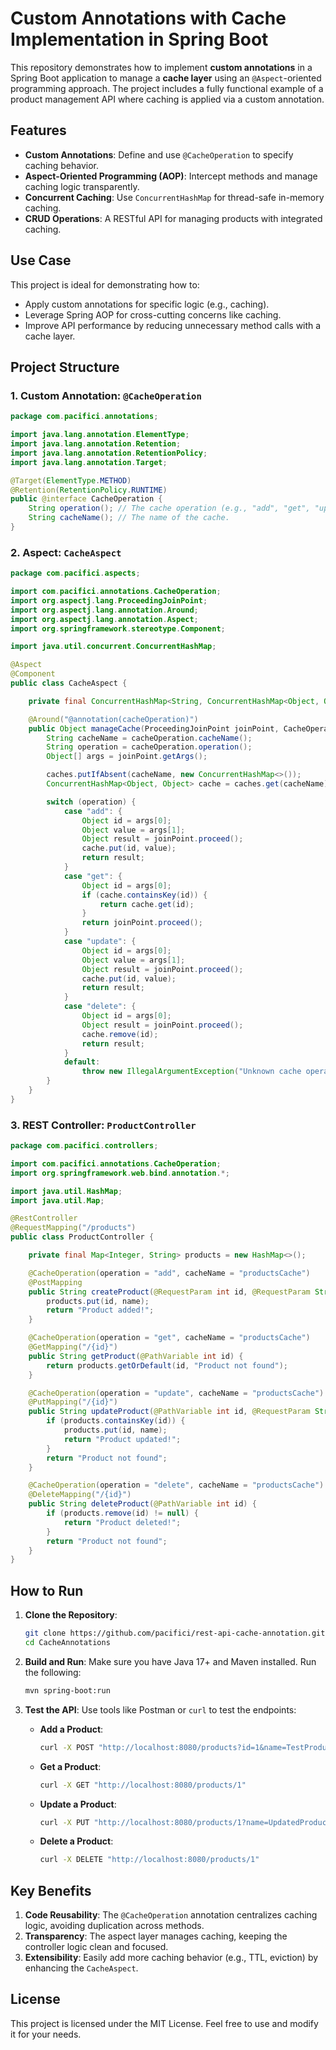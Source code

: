 # Custom Annotations with Cache Implementation in Spring Boot

This repository demonstrates how to implement **custom annotations** in a Spring Boot application to manage a **cache layer** using an `@Aspect`-oriented programming approach. The project includes a fully functional example of a product management API where caching is applied via a custom annotation.

## Features
- **Custom Annotations**: Define and use `@CacheOperation` to specify caching behavior.
- **Aspect-Oriented Programming (AOP)**: Intercept methods and manage caching logic transparently.
- **Concurrent Caching**: Use `ConcurrentHashMap` for thread-safe in-memory caching.
- **CRUD Operations**: A RESTful API for managing products with integrated caching.

## Use Case
This project is ideal for demonstrating how to:
- Apply custom annotations for specific logic (e.g., caching).
- Leverage Spring AOP for cross-cutting concerns like caching.
- Improve API performance by reducing unnecessary method calls with a cache layer.

## Project Structure

### 1. Custom Annotation: `@CacheOperation`
```java
package com.pacifici.annotations;

import java.lang.annotation.ElementType;
import java.lang.annotation.Retention;
import java.lang.annotation.RetentionPolicy;
import java.lang.annotation.Target;

@Target(ElementType.METHOD)
@Retention(RetentionPolicy.RUNTIME)
public @interface CacheOperation {
    String operation(); // The cache operation (e.g., "add", "get", "update", "delete").
    String cacheName(); // The name of the cache.
}
```

### 2. Aspect: `CacheAspect`
```java
package com.pacifici.aspects;

import com.pacifici.annotations.CacheOperation;
import org.aspectj.lang.ProceedingJoinPoint;
import org.aspectj.lang.annotation.Around;
import org.aspectj.lang.annotation.Aspect;
import org.springframework.stereotype.Component;

import java.util.concurrent.ConcurrentHashMap;

@Aspect
@Component
public class CacheAspect {

    private final ConcurrentHashMap<String, ConcurrentHashMap<Object, Object>> caches = new ConcurrentHashMap<>();

    @Around("@annotation(cacheOperation)")
    public Object manageCache(ProceedingJoinPoint joinPoint, CacheOperation cacheOperation) throws Throwable {
        String cacheName = cacheOperation.cacheName();
        String operation = cacheOperation.operation();
        Object[] args = joinPoint.getArgs();

        caches.putIfAbsent(cacheName, new ConcurrentHashMap<>());
        ConcurrentHashMap<Object, Object> cache = caches.get(cacheName);

        switch (operation) {
            case "add": {
                Object id = args[0];
                Object value = args[1];
                Object result = joinPoint.proceed();
                cache.put(id, value);
                return result;
            }
            case "get": {
                Object id = args[0];
                if (cache.containsKey(id)) {
                    return cache.get(id);
                }
                return joinPoint.proceed();
            }
            case "update": {
                Object id = args[0];
                Object value = args[1];
                Object result = joinPoint.proceed();
                cache.put(id, value);
                return result;
            }
            case "delete": {
                Object id = args[0];
                Object result = joinPoint.proceed();
                cache.remove(id);
                return result;
            }
            default:
                throw new IllegalArgumentException("Unknown cache operation: " + operation);
        }
    }
}
```

### 3. REST Controller: `ProductController`
```java
package com.pacifici.controllers;

import com.pacifici.annotations.CacheOperation;
import org.springframework.web.bind.annotation.*;

import java.util.HashMap;
import java.util.Map;

@RestController
@RequestMapping("/products")
public class ProductController {

    private final Map<Integer, String> products = new HashMap<>();

    @CacheOperation(operation = "add", cacheName = "productsCache")
    @PostMapping
    public String createProduct(@RequestParam int id, @RequestParam String name) {
        products.put(id, name);
        return "Product added!";
    }

    @CacheOperation(operation = "get", cacheName = "productsCache")
    @GetMapping("/{id}")
    public String getProduct(@PathVariable int id) {
        return products.getOrDefault(id, "Product not found");
    }

    @CacheOperation(operation = "update", cacheName = "productsCache")
    @PutMapping("/{id}")
    public String updateProduct(@PathVariable int id, @RequestParam String name) {
        if (products.containsKey(id)) {
            products.put(id, name);
            return "Product updated!";
        }
        return "Product not found";
    }

    @CacheOperation(operation = "delete", cacheName = "productsCache")
    @DeleteMapping("/{id}")
    public String deleteProduct(@PathVariable int id) {
        if (products.remove(id) != null) {
            return "Product deleted!";
        }
        return "Product not found";
    }
}
```

## How to Run

1. **Clone the Repository**:
   ```bash
   git clone https://github.com/pacifici/rest-api-cache-annotation.git
   cd CacheAnnotations
   ```

2. **Build and Run**:
   Make sure you have Java 17+ and Maven installed. Run the following:
   ```bash
   mvn spring-boot:run
   ```

3. **Test the API**:
   Use tools like Postman or `curl` to test the endpoints:

   - **Add a Product**:
     ```bash
     curl -X POST "http://localhost:8080/products?id=1&name=TestProduct"
     ```

   - **Get a Product**:
     ```bash
     curl -X GET "http://localhost:8080/products/1"
     ```

   - **Update a Product**:
     ```bash
     curl -X PUT "http://localhost:8080/products/1?name=UpdatedProduct"
     ```

   - **Delete a Product**:
     ```bash
     curl -X DELETE "http://localhost:8080/products/1"
     ```

## Key Benefits

1. **Code Reusability**: The `@CacheOperation` annotation centralizes caching logic, avoiding duplication across methods.
2. **Transparency**: The aspect layer manages caching, keeping the controller logic clean and focused.
3. **Extensibility**: Easily add more caching behavior (e.g., TTL, eviction) by enhancing the `CacheAspect`.

## License

This project is licensed under the MIT License. Feel free to use and modify it for your needs.
